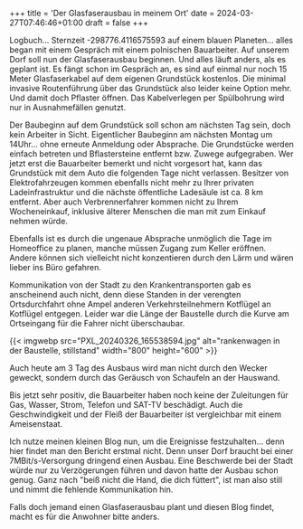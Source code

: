 +++
title = 'Der Glasfaserausbau in meinem Ort'
date = 2024-03-27T07:46:46+01:00
draft = false
+++

Logbuch... Sternzeit -298776.4116575593 auf einem blauen Planeten... alles began mit einem Gespräch mit einem polnischen Bauarbeiter. Auf unserem Dorf soll nun der Glasfaserausbau beginnen. Und alles läuft anders, als es geplant ist. Es fängt schon im Gespräch an, es sind auf einmal nur noch 15 Meter Glasfaserkabel auf dem eigenen Grundstück kostenlos. Die minimal invasive Routenführung über das Grundstück also leider keine Option mehr. Und damit doch Pflaster öffnen. Das Kabelverlegen per Spülbohrung wird nur in Ausnahmefällen genutzt.

Der Baubeginn auf dem Grundstück soll schon am nächsten Tag sein, doch kein Arbeiter in Sicht. Eigentlicher Baubeginn am nächsten Montag um 14Uhr... ohne erneute Anmeldung oder Absprache. Die Grundstücke werden einfach betreten und Bflastersteine entfernt bzw. Zuwege aufgegraben. Wer jetzt erst die Bauarbeiter bemerkt und nicht vorgesort hat, kann das Grundstück mit dem Auto die folgenden Tage nicht verlassen. Besitzer von Elektrofahrzeugen kommen ebenfalls nicht mehr zu Ihrer privaten Ladeinfrastruktur und die nächste öffentliche Ladesäule ist ca. 8 km entfernt. Aber auch Verbrennerfahrer kommen nicht zu Ihrem Wocheneinkauf, inklusive älterer Menschen die man mit zum Einkauf nehmen würde.

Ebenfalls ist es durch die ungenaue Absprache unmöglich die Tage im Homeoffice zu planen, manche müssen Zugang zum Keller eröffnen. Andere können sich vielleicht nicht konzentieren durch den Lärm und wären lieber ins Büro gefahren.

Kommunikation von der Stadt zu den Krankentransporten gab es anscheinend auch nicht, denn diese Standen in der verengten Ortsdurchfahrt ohne Ampel anderen Verkehrsteilnehmern Kotflügel an Kotflügel entgegen. Leider war die Länge der Baustelle durch die Kurve am Ortseingang für die Fahrer nicht überschaubar.

{{< imgwebp src="PXL_20240326_165538594.jpg" alt="rankenwagen in der Baustelle, stillstand" width="800" height="600" >}}

Auch heute am 3 Tag des Ausbaus wird man nicht durch den Wecker geweckt, sondern durch das Geräusch von Schaufeln an der Hauswand.

Bis jetzt sehr positiv, die Bauarbeiter haben noch keine der Zuleitungen für Gas, Wasser, Strom, Telefon und SAT-TV beschädigt. Auch die Geschwindigkeit und der Fleiß der Bauarbeiter ist vergleichbar mit einem Ameisenstaat. 

Ich nutze meinen kleinen Blog nun, um die Ereignisse festzuhalten... denn hier findet man den Bericht erstmal nicht. Denn unser Dorf braucht bei einer 7MBit/s-Versorgung dringend einen Ausbau. Eine Beschwerde bei der Stadt würde nur zu Verzögerungen führen und davon hatte der Ausbau schon genug. Ganz nach "beiß nicht die Hand, die dich füttert", ist man also still und nimmt die fehlende Kommunikation hin.

Falls doch jemand einen Glasfaserausbau plant und diesen Blog findet, macht es für die Anwohner bitte anders.